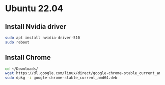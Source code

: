 # Ubuntu 22.04

## Install Nvidia driver
```bash
sudo apt install nvidia-driver-510
sudo reboot
```

## Install Chrome
```bash
cd ~/Downloads/
wget https://dl.google.com/linux/direct/google-chrome-stable_current_amd64.deb
sudo dpkg -i google-chrome-stable_current_amd64.deb
```
